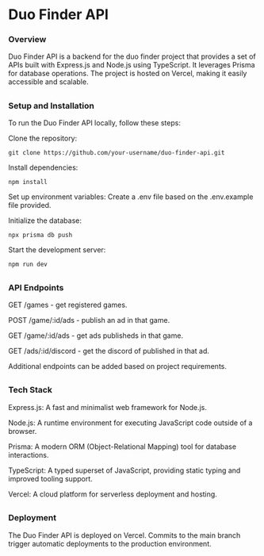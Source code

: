 # Duo Finder API
### Overview
Duo Finder API is a backend for the duo finder project that provides a set of APIs built with Express.js and Node.js using TypeScript. It leverages Prisma for database operations. The project is hosted on Vercel, making it easily accessible and scalable.
##

### Setup and Installation
To run the Duo Finder API locally, follow these steps:

Clone the repository:
```text
git clone https://github.com/your-username/duo-finder-api.git
```
Install dependencies: 
```text
npm install
```
Set up environment variables: Create a .env file based on the .env.example file provided.

Initialize the database: 

```text
npx prisma db push
```
Start the development server: 

```text
npm run dev
```
##

### API Endpoints

GET /games - get registered games.

POST /game/:id/ads - publish an ad in that game.

GET /game/:id/ads - get ads publisheds in that game.

GET /ads/:id/discord - get the discord of published in that ad.

Additional endpoints can be added based on project requirements.

##

### Tech Stack

Express.js: A fast and minimalist web framework for Node.js.

Node.js: A runtime environment for executing JavaScript code outside of a browser.

Prisma: A modern ORM (Object-Relational Mapping) tool for database interactions.

TypeScript: A typed superset of JavaScript, providing static typing and improved tooling support.

Vercel: A cloud platform for serverless deployment and hosting.

##

### Deployment

The Duo Finder API is deployed on Vercel. Commits to the main branch trigger automatic deployments to the production environment.
